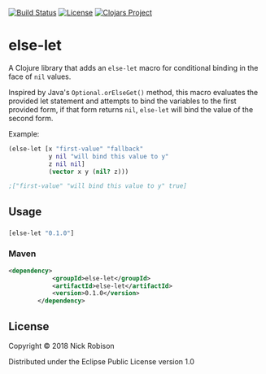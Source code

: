 [![Build Status](https://travis-ci.org/nickrobison/else-let.svg?branch=master)](https://travis-ci.org/nickrobison/else-let)
[![License](https://img.shields.io/badge/License-EPL%201.0-red.svg)](https://opensource.org/licenses/EPL-1.0)
[![Clojars Project](https://img.shields.io/clojars/v/else-let.svg)](https://clojars.org/else-let)


# else-let

A Clojure library that adds an `else-let` macro for conditional binding in the face of `nil` values.

Inspired by Java's `Optional.orElseGet()` method, this macro evaluates the provided let statement and attempts to bind the variables to the first provided form,
if that form returns `nil`, `else-let` will bind the value of the second form.

Example:

```clojure
(else-let [x "first-value" "fallback"
           y nil "will bind this value to y"
           z nil nil]
           (vector x y (nil? z)))

;["first-value" "will bind this value to y" true]
``` 

## Usage

### 

```clojure
[else-let "0.1.0"]
```

### Maven
```xml
<dependency>
            <groupId>else-let</groupId>
            <artifactId>else-let</artifactId>
            <version>0.1.0</version>
        </dependency>
```

## License

Copyright © 2018 Nick Robison

Distributed under the Eclipse Public License version 1.0
